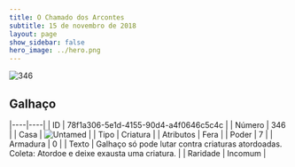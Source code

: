 ```yaml
---
title: O Chamado dos Arcontes
subtitle: 15 de novembro de 2018
layout: page
show_sidebar: false
hero_image: ../hero.png
---
```


![346](https://cdn.keyforgegame.com/media/card_front/pt/341_346_GFJP96HGWG24_pt.png)

## Galhaço

|----|----|
| ID | 78f1a306-5e1d-4155-90d4-a4f0646c5c4c |
| Número | 346 |
| Casa | ![Untamed](https://archonarcana.com/images/thumb/b/bd/Untamed.png/22px-Untamed.png "Indomados") |
| Tipo | Criatura |
| Atributos | Fera |
| Poder | 7 |
| Armadura | 0 |
| Texto | Galhaço só pode lutar contra criaturas atordoadas. Coleta: Atordoe e deixe exausta uma criatura. |
| Raridade | Incomum |
